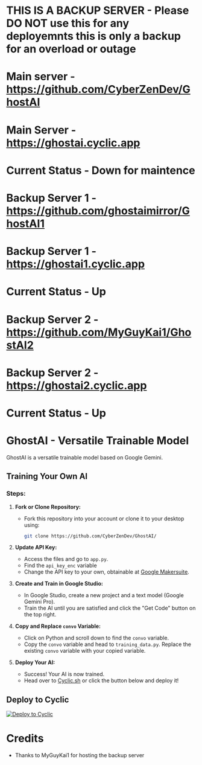 # THIS IS A BACKUP SERVER - Please DO NOT use this for any deployemnts this is only a backup for an overload or outage

# Main server - https://github.com/CyberZenDev/GhostAI 
# Main Server -  https://ghostai.cyclic.app
# Current Status - Down for maintence

# Backup Server 1 - https://github.com/ghostaimirror/GhostAI1 
# Backup Server 1 - https://ghostai1.cyclic.app
# Current Status - Up

# Backup Server 2 - https://github.com/MyGuyKai1/GhostAI2 
# Backup Server 2 - https://ghostai2.cyclic.app
# Current Status - Up

# GhostAI - Versatile Trainable Model

GhostAI is a versatile trainable model based on Google Gemini.

## Training Your Own AI

### Steps:

1. **Fork or Clone Repository:**
   - Fork this repository into your account or clone it to your desktop using:
     ```bash
     git clone https://github.com/CyberZenDev/GhostAI/
     ```

2. **Update API Key:**
   - Access the files and go to `app.py`.
   - Find the `api_key_enc` variable
   - Change the API key to your own, obtainable at [Google Makersuite](https://makersuite.google.com/app/apikey).

3. **Create and Train in Google Studio:**
   - In Google Studio, create a new project and a text model (Google Gemini Pro).
   - Train the AI until you are satisfied and click the "Get Code" button on the top right.

4. **Copy and Replace `convo` Variable:**
   - Click on Python and scroll down to find the `convo` variable.
   - Copy the `convo` variable and head to `training_data.py`. Replace the existing `convo` variable with your copied variable.

5. **Deploy Your AI:**
   - Success! Your AI is now trained.
   - Head over to [Cyclic.sh](https://cyclic.sh/) or click the button below and deploy it!

## Deploy to Cyclic

[![Deploy to Cyclic](https://deploy.cyclic.sh/button.svg)](https://deploy.cyclic.sh/)




# Credits
- Thanks to MyGuyKai1 for hosting the backup server

